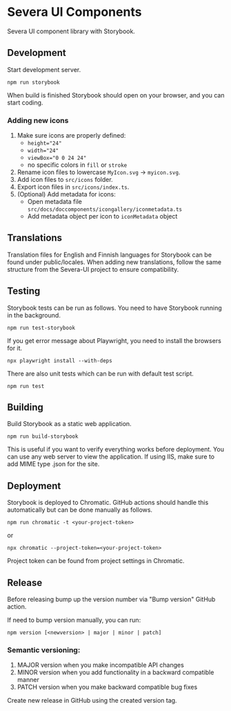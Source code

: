 # Severa UI Components

Severa UI component library with Storybook.

## Development

Start development server.

```
npm run storybook
```

When build is finished Storybook should open on your browser, and you can start coding.

### Adding new icons

1. Make sure icons are properly defined:
    - `height="24"`
    - `width="24"`
    - `viewBox="0 0 24 24"`
    - no specific colors in `fill` or `stroke`
2. Rename icon files to lowercase `MyIcon.svg` → `myicon.svg`.
3. Add icon files to `src/icons` folder.
4. Export icon files in `src/icons/index.ts`.
5. (Optional) Add metadata for icons:
    - Open metadata file `src/docs/doccomponents/icongallery/iconmetadata.ts`
    - Add metadata object per icon to `iconMetadata` object

## Translations

Translation files for English and Finnish languages for Storybook can be found under public/locales.
When adding new translations, follow the same structure from the Severa-UI project to ensure compatibility.

## Testing

Storybook tests can be run as follows. You need to have Storybook running in the background.

```
npm run test-storybook
```

If you get error message about Playwright, you need to install the browsers for it.

```
npx playwright install --with-deps
```

There are also unit tests which can be run with default test script.

```
npm run test
```

## Building

Build Storybook as a static web application.

```
npm run build-storybook
```

This is useful if you want to verify everything works before deployment. You can use any web server to view the application. If using IIS, make sure to add MIME type .json for the site.

## Deployment

Storybook is deployed to Chromatic. GitHub actions should handle this automatically but can be done manually as follows.

```
npm run chromatic -t <your-project-token>
```

or

```
npx chromatic --project-token=<your-project-token>
```

Project token can be found from project settings in Chromatic.

## Release

Before releasing bump up the version number via "Bump version" GitHub action.

If need to bump version manually, you can run:

```
npm version [<newversion> | major | minor | patch]
```

### Semantic versioning:

1. MAJOR version when you make incompatible API changes
2. MINOR version when you add functionality in a backward compatible manner
3. PATCH version when you make backward compatible bug fixes

Create new release in GitHub using the created version tag.
